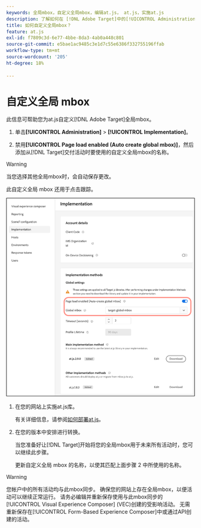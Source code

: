 ```yaml
---
keywords: 全局mbox，自定义全局mbox，编辑at.js， at.js，实施at.js
description: 了解如何在 [!DNL Adobe Target]中的[!UICONTROL Administration]-[!UICONTROL Implementation]页面上为at.js自定义全局mbox。
title: 如何自定义全局mbox？
feature: at.js
exl-id: f7809c3d-6e77-4bbe-8da3-4ab0a448c801
source-git-commit: e5bae1ac9485c3e1d7c55e6386f332755196ffab
workflow-type: tm+mt
source-wordcount: '205'
ht-degree: 18%

---
```


# 自定义全局 mbox

此信息可帮助您为at.js自定义[!DNL Adobe Target]全局mbox。

1. 单击&#x200B;**[!UICONTROL Administration]** > **[!UICONTROL Implementation]**。

1. 禁用&#x200B;**[!UICONTROL Page load enabled (Auto create global mbox)]**，然后添加从[!DNL Target]交付活动时要使用的自定义全局mbox的名称。

>[!WARNING]
>
>当您选择其他全局mbox时，会自动保存更改。

此自定义全局 mbox 还用于点击跟踪。

![custom-global-mbox](../../assets/custom-global-mbox.png)

1. 在您的网站上实施at.js库。

   有关详细信息，请参阅[如何部署at.js](/help/dev/implement/client-side/atjs/how-to-deployatjs/how-to-deployatjs.md)。

1. 在您的版本中安排进行转换。

   当您准备好让[!DNL Target]开始将您的全局mbox用于未来所有活动时，您可以继续此步骤。

   更新自定义全局 mbox 的名称，以使其匹配上面步骤 2 中所使用的名称。


>[!WARNING]
>
>您帐户中的所有活动均与此mbox同步。 确保您的网站上存在全局mbox，以便活动可以继续正常运行。 请务必编辑并重新保存使用与此mbox同步的[!UICONTROL Visual Experience Composer] (VEC)创建的受影响活动。 无需重新保存在[!UICONTROL Form-Based Experience Composer]中或通过API创建的活动。
